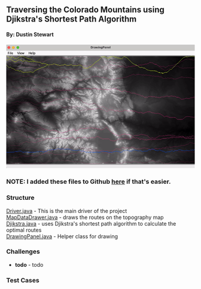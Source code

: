 ## Traversing the Colorado Mountains using Djikstra's Shortest Path Algorithm
#### By: Dustin Stewart
![image](images/MountainTraverse.gif)
### NOTE: I added these files to Github [here](https://github.com/dustin-stew/MountainTraversalUsingDjikstraAlgorithm) if that's easier.
### Structure
[Driver.java](Driver.java) - This  is the main driver of the project  
[MapDataDrawer.java](MapDataDrawer.java) - draws the routes on the topography map  
[Djikstra.java](Djikstra.java) - uses Djikstra's shortest path algorithm to calculate the optimal routes  
[DrawingPanel.java](DrawingPanel.java)  - Helper class for drawing


### Challenges
* **todo** - todo
### Test Cases

